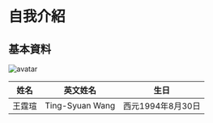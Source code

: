 # 自我介紹

## 基本資料
![avatar](https://avatars2.githubusercontent.com/u/8935531?v=3&s=460)

|姓名|英文姓名|生日|
|:-:|:-:|:-:|
| 王霆瑄|Ting-Syuan Wang|西元1994年8月30日|
